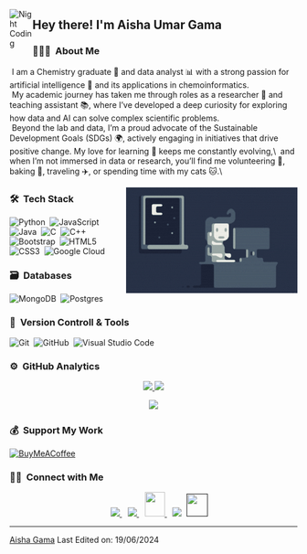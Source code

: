 

<img alt="Night Coding" src="./assets/Hand%20Wave.gif" width='40' align="left"/><h2 align="left">Hey there! I'm Aisha Umar Gama</h2>

<!-- ## 👋 &nbsp;Hey there! I'm Aisha Umar Gama -->

### 👨🏻‍💻 &nbsp;About Me

&nbsp;I am a Chemistry graduate 🧪 and data analyst 📊 with a strong passion for artificial intelligence 🤖 and its applications in chemoinformatics.\
&nbsp;My academic journey has taken me through roles as a researcher 🔬 and teaching assistant 📚, where I’ve developed a deep curiosity for exploring how data and AI can solve complex scientific problems.\
&nbsp;Beyond the lab and data, I’m a proud advocate of the Sustainable Development Goals (SDGs) 🌍, actively engaging in initiatives that drive positive change. My love for learning 📖 keeps me constantly evolving,\ 
&nbsp;and when I’m not immersed in data or research, you’ll find me volunteering 💪, baking 🍰, traveling ✈️, or spending time with my cats 🐱.\



<img alt="Night Coding" src="https://raw.githubusercontent.com/AVS1508/AVS1508/master/assets/Night-Coding.gif" align="right"/>

### 🛠 &nbsp;Tech Stack

![Python](https://img.shields.io/badge/python-3670A0?style=for-the-badge&logo=python&logoColor=ffdd54)&nbsp;
![JavaScript](https://img.shields.io/badge/javascript-%23323330.svg?style=for-the-badge&logo=javascript&logoColor=%23F7DF1E)&nbsp;
![Java](https://img.shields.io/badge/java-%23ED8B00.svg?style=for-the-badge&logo=java&logoColor=white)&nbsp;
![C](https://img.shields.io/badge/c-%2300599C.svg?style=for-the-badge&logo=c&logoColor=white)&nbsp;
![C++](https://img.shields.io/badge/c++-%2300599C.svg?style=for-the-badge&logo=c%2B%2B&logoColor=white)&nbsp;
![Bootstrap](https://img.shields.io/badge/bootstrap-%23563D7C.svg?style=for-the-badge&logo=bootstrap&logoColor=white)&nbsp;
![HTML5](https://img.shields.io/badge/html5-%23E34F26.svg?style=for-the-badge&logo=html5&logoColor=white)&nbsp;
![CSS3](https://img.shields.io/badge/css3-%231572B6.svg?style=for-the-badge&logo=css3&logoColor=white)&nbsp;
![Google Cloud](https://img.shields.io/badge/GoogleCloud-%234285F4.svg?style=for-the-badge&logo=google-cloud&logoColor=white)&nbsp;


### 🗃 &nbsp;Databases

![MongoDB](https://img.shields.io/badge/MongoDB-%234ea94b.svg?style=for-the-badge&logo=mongodb&logoColor=white)&nbsp;
![Postgres](https://img.shields.io/badge/postgres-%23316192.svg?style=for-the-badge&logo=postgresql&logoColor=white)&nbsp;

### 🧰 &nbsp;Version Controll & Tools 

![Git](https://img.shields.io/badge/git-%23F05033.svg?style=for-the-badge&logo=git&logoColor=white)&nbsp;
![GitHub](https://img.shields.io/badge/github-%23121011.svg?style=for-the-badge&logo=github&logoColor=white)&nbsp;
![Visual Studio Code](https://img.shields.io/badge/Visual%20Studio%20Code-0078d7.svg?style=for-the-badge&logo=visual-studio-code&logoColor=white)&nbsp;

### ⚙️ &nbsp;GitHub Analytics

<p align="center">
  <a href="https://github.com/Aisha-Gama">
    <img height="180em" src="https://github-readme-stats-eight-theta.vercel.app/api?username=Aisha-Gama&show_icons=true&theme=algolia&include_all_commits=true&count_private=true"/>
  </a>
  <a href="https://github.com/Aisha-Gama">
    <img height="180em" src="https://github-readme-stats-eight-theta.vercel.app/api/top-langs/?username=Aisha-Gama&layout=compact&langs_count=8&theme=algolia"/>
  </a>
</p>

<p align="center">
  <img height="180em" src="https://github-readme-streak-stats.herokuapp.com/?user=Aisha-Gama&theme=dark&hide_border=true"/>
</p>


### 💰 &nbsp;Support My Work
[![BuyMeACoffee](https://img.shields.io/badge/Buy%20Me%20a%20Coffee-ffdd00?style=for-the-badge&logo=buy-me-a-coffee&logoColor=black)](https://buymeacoffee.com/aishagama) 


### 🤝🏻 &nbsp;Connect with Me

<p align="center">
 <div align="center"  class="icons-social" style="margin-left: 10px;">
  <a   target="_blank" href="https://www.linkedin.com/in/">
			<img src="https://img.icons8.com/doodle/40/000000/linkedin--v2.png" style="margin-left: 10px;" >
  </a>
  <a style="margin-left: 10px;" target="_blank" href="">
		<img src="https://img.icons8.com/doodle/40/000000/github--v1.png">
  </a>
  <a style="margin-left: 10px;" target="_blank" href="https://">
		<img src="https://img.icons8.com/doodle/2x/gmail-new.png" style=" width:35px; height:43px;">
  </a>
		<a style="margin-left: 10px;" target="_blank" href="">
				<img src="https://img.icons8.com/external-tal-revivo-color-tal-revivo/40/000000/external-stack-overflow-is-a-question-and-answer-site-for-professional-logo-color-tal-revivo.png"></a>
		<a style="margin-left: 5px;" target="_blank" href="">
					<img src="https://img.icons8.com/ultraviolet/2x/resume.png" style=" width:37px; height:40px;"></a>
      </div>

</p>


	

</div>


------
[Aisha Gama](https://github.com/Aisha-Gama)
Last Edited on: 19/06/2024


